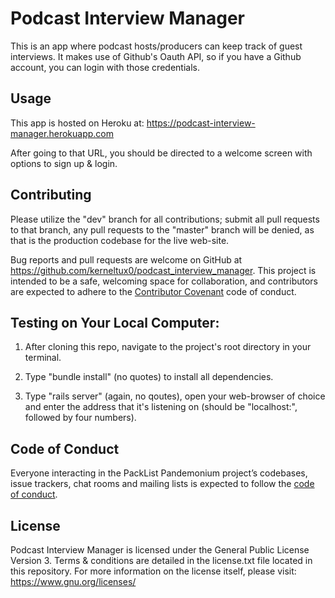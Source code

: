 # Podcast Interview Manager

This is an app where podcast hosts/producers can keep track of guest interviews.  It makes use of Github's Oauth API, so if you have a Github account, you can login with those credentials.

## Usage

This app is hosted on Heroku at: https://podcast-interview-manager.herokuapp.com

After going to that URL, you should be directed to a welcome screen with options to sign up & login.

## Contributing

Please utilize the "dev" branch for all contributions; submit all pull requests to that branch, any pull requests to the "master" branch will be denied, as that is the production codebase for the live web-site.

Bug reports and pull requests are welcome on GitHub at https://github.com/kerneltux0/podcast_interview_manager. This project is intended to be a safe, welcoming space for collaboration, and contributors are expected to adhere to the [Contributor Covenant](http://contributor-covenant.org) code of conduct.

## Testing on Your Local Computer:

1) After cloning this repo, navigate to the project's root directory in your terminal.

2) Type "bundle install" (no quotes) to install all dependencies.

3) Type "rails server" (again, no qoutes), open your web-browser of choice and enter the address that it's listening on (should be "localhost:", followed by four numbers).

## Code of Conduct

Everyone interacting in the PackList Pandemonium project’s codebases, issue trackers, chat rooms and mailing lists is expected to follow the [code of conduct](https://github.com/kerneltux0/podcast_interview_manager/blob/master/CODE_OF_CONDUCT.md).

## License

Podcast Interview Manager is licensed under the General Public License Version 3.  Terms & conditions are detailed in the license.txt file located in this repository.  For more information on the license itself, please visit: https://www.gnu.org/licenses/